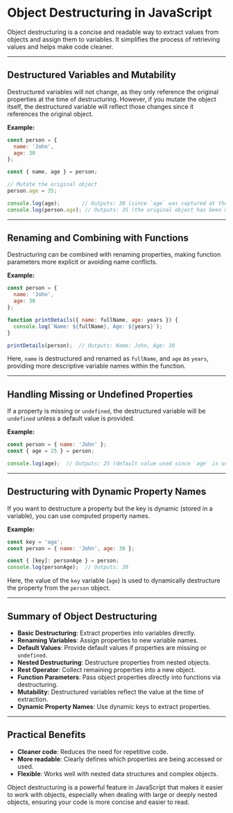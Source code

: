 
# Object Destructuring in JavaScript

Object destructuring is a concise and readable way to extract values from objects and assign them to variables. It simplifies the process of retrieving values and helps make code cleaner.

---

## Destructured Variables and Mutability

Destructured variables will not change, as they only reference the original properties at the time of destructuring. However, if you mutate the object itself, the destructured variable will reflect those changes since it references the original object.

**Example:**
```javascript
const person = {
  name: 'John',
  age: 30
};

const { name, age } = person;

// Mutate the original object
person.age = 35;

console.log(age);       // Outputs: 30 (since `age` was captured at the time of destructuring)
console.log(person.age); // Outputs: 35 (the original object has been mutated)
```

---

## Renaming and Combining with Functions

Destructuring can be combined with renaming properties, making function parameters more explicit or avoiding name conflicts.

**Example:**
```javascript
const person = {
  name: 'John',
  age: 30
};

function printDetails({ name: fullName, age: years }) {
  console.log(`Name: ${fullName}, Age: ${years}`);
}

printDetails(person);  // Outputs: Name: John, Age: 30
```

Here, `name` is destructured and renamed as `fullName`, and `age` as `years`, providing more descriptive variable names within the function.

---

## Handling Missing or Undefined Properties

If a property is missing or `undefined`, the destructured variable will be `undefined` unless a default value is provided.

**Example:**
```javascript
const person = { name: 'John' };
const { age = 25 } = person;

console.log(age);  // Outputs: 25 (default value used since `age` is undefined)
```

---

## Destructuring with Dynamic Property Names

If you want to destructure a property but the key is dynamic (stored in a variable), you can use computed property names.

**Example:**
```javascript
const key = 'age';
const person = { name: 'John', age: 30 };

const { [key]: personAge } = person;
console.log(personAge);  // Outputs: 30
```

Here, the value of the `key` variable (`age`) is used to dynamically destructure the property from the `person` object.

---

## Summary of Object Destructuring

- **Basic Destructuring**: Extract properties into variables directly.
- **Renaming Variables**: Assign properties to new variable names.
- **Default Values**: Provide default values if properties are missing or `undefined`.
- **Nested Destructuring**: Destructure properties from nested objects.
- **Rest Operator**: Collect remaining properties into a new object.
- **Function Parameters**: Pass object properties directly into functions via destructuring.
- **Mutability**: Destructured variables reflect the value at the time of extraction.
- **Dynamic Property Names**: Use dynamic keys to extract properties.

---

## Practical Benefits

- **Cleaner code**: Reduces the need for repetitive code.
- **More readable**: Clearly defines which properties are being accessed or used.
- **Flexible**: Works well with nested data structures and complex objects.

Object destructuring is a powerful feature in JavaScript that makes it easier to work with objects, especially when dealing with large or deeply nested objects, ensuring your code is more concise and easier to read.
